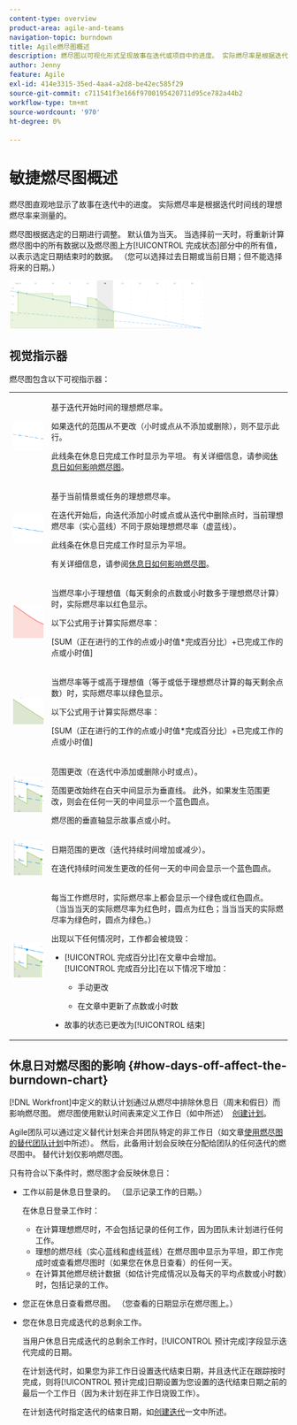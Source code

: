 ```yaml
---
content-type: overview
product-area: agile-and-teams
navigation-topic: burndown
title: Agile燃尽图概述
description: 燃尽图以可视化形式呈现故事在迭代或项目中的进度。 实际燃尽率是根据迭代或项目时间线的理想燃尽率测量的。
author: Jenny
feature: Agile
exl-id: 414e3315-35ed-4aa4-a2d8-be42ec585f29
source-git-commit: c711541f3e166f9700195420711d95ce782a44b2
workflow-type: tm+mt
source-wordcount: '970'
ht-degree: 0%

---
```


# 敏捷燃尽图概述

燃尽图直观地显示了故事在迭代中的进度。 实际燃尽率是根据迭代时间线的理想燃尽率来测量的。

燃尽图根据选定的日期进行调整。 默认值为当天。 当选择前一天时，将重新计算燃尽图中的所有数据以及燃尽图上方[!UICONTROL 完成状态]部分中的所有值，以表示选定日期结束时的数据。 （您可以选择过去日期或当前日期；但不能选择将来的日期。）

![](assets/agile-iteration-burndown-350x88.png)

## 视觉指示器

燃尽图包含以下可视指示器：

<table style="table-layout:auto"> 
 <col> 
 <col> 
 <tbody> 
  <tr> 
   <td role="rowheader"> <img src="assets/agile-iteration-burndown-dottedblue.png" alt="理想的燃尽率开始"> </td> 
   <td> <p>基于迭代开始时间的理想燃尽率。</p> <p>如果迭代的范围从不更改（小时或点从不添加或删除），则不显示此行。</p> <p>此线条在休息日完成工作时显示为平坦。 有关详细信息，请参阅<a title="使用敏捷燃尽图" href="#how-days-off-affect-the-burndown-chart" class="MCXref xref">休息日如何影响燃尽图</a>。</p> </td> 
  </tr> 
  <tr> 
   <td role="rowheader"> <img src="assets/agile-iteration-burndown-solidblue.png" alt="故事或任务的理想燃尽率"> </td> 
   <td> <p>基于当前情景或任务的理想燃尽率。</p> <p>在迭代开始后，向迭代添加小时或点或从迭代中删除点时，当前理想燃尽率（实心蓝线）不同于原始理想燃尽率（虚蓝线）。</p> <p>此线条在休息日完成工作时显示为平坦。</p> <p>有关详细信息，请参阅<a title="使用敏捷燃尽图" href="#how-days-off-affect-the-burndown-chart" class="MCXref xref">休息日如何影响燃尽图</a>。</p> </td> 
  </tr> 
  <tr> 
   <td role="rowheader"> <img src="assets/agile-iteration-burndown-red.png" alt="实际燃尽率（红色）"> </td> 
   <td> <p>当燃尽率小于理想值（每天剩余的点数或小时数多于理想燃尽计算）时，实际燃尽率以红色显示。</p> <p>以下公式用于计算实际燃尽率：</p> <p>[SUM（正在进行的工作的点或小时值*完成百分比）+已完成工作的点或小时值]</p> </td> 
  </tr> 
  <tr> 
   <td role="rowheader"> <img src="assets/agile-iteration-burndown-green.png" alt="实际燃尽率（绿色）"> </td> 
   <td> <p>当燃尽率等于或高于理想值（等于或低于理想燃尽计算的每天剩余点数）时，实际燃尽率以绿色显示。</p> <p>以下公式用于计算实际燃尽率：</p> <p>[SUM（正在进行的工作的点或小时值*完成百分比）+已完成工作的点或小时值]</p> </td> 
  </tr> 
  <tr> 
   <td role="rowheader"> <img src="assets/agile-iteration-burndown-scope.png" alt="范围更改"> </td> 
   <td> <p>范围更改（在迭代中添加或删除小时或点）。</p> <p>范围更改始终在白天中间显示为垂直线。 此外，如果发生范围更改，则会在任何一天的中间显示一个蓝色圆点。</p> <p>燃尽图的垂直轴显示故事点或小时。</p> </td> 
  </tr> 
  <tr> 
   <td role="rowheader"> <img src="assets/agile-iteration-burndown-scope.png" alt="日期范围中的更改"> </td> 
   <td> <p>日期范围的更改（迭代持续时间增加或减少）。</p> <p>在迭代持续时间发生更改的任何一天的中间会显示一个蓝色圆点。</p> </td> 
  </tr> 
  <tr> 
   <td role="rowheader"> <img src="assets/agile-iteration-burndown-scope.png" alt="工作用绿点烧毁"> </td> 
   <td> <p>每当工作燃尽时，实际燃尽率上都会显示一个绿色或红色圆点。 （当当当天的实际燃尽率为红色时，圆点为红色；当当当天的实际燃尽率为绿色时，圆点为绿色。）</p> <p>出现以下任何情况时，工作都会被烧毁：</p> 
    <ul> 
     <li> [!UICONTROL 完成百分比]在文章中会增加。<br>[!UICONTROL 完成百分比]在以下情况下增加： 
      <ul> 
       <li> <p>手动更改</p> </li> 
       <li> <p>在文章中更新了点数或小时数</p> </li> 
      </ul></li>  
     <li>故事的状态已更改为[!UICONTROL 结束]</li> 
    </ul> </td> 
  </tr> 
 </tbody> 
</table>

## 休息日对燃尽图的影响 {#how-days-off-affect-the-burndown-chart}

[!DNL Workfront]中定义的默认计划通过从燃尽中排除休息日（周末和假日）而影响燃尽图。 燃尽图使用默认时间表来定义工作日（如中所述）  [创建计划](../../../administration-and-setup/set-up-workfront/configure-timesheets-schedules/create-schedules.md)。

Agile团队可以通过定义替代计划来合并团队特定的非工作日（如文章[使用燃尽图的替代团队计划](../../../agile/use-scrum-in-an-agile-team/burndown/use-alt-team-schedule-burndown-charts.md)中所述）。 然后，此备用计划会反映在分配给团队的任何迭代的燃尽图中。 替代计划仅影响燃尽图。

只有符合以下条件时，燃尽图才会反映休息日：

* 工作以前是休息日登录的。 （显示记录工作的日期。）

  在休息日登录工作时：

   * 在计算理想燃尽时，不会包括记录的任何工作，因为团队未计划进行任何工作。
   * 理想的燃尽线（实心蓝线和虚线蓝线）在燃尽图中显示为平坦，即工作完成时或查看燃尽图时（如果您在休息日查看）的任何一天。
   * 在计算其他燃尽统计数据（如估计完成情况以及每天的平均点数或小时数）时，包括记录的工作。

* 您正在休息日查看燃尽图。 （您查看的日期显示在燃尽图上。）
* 您在休息日完成迭代的总剩余工作。

  当用户休息日完成迭代的总剩余工作时，[!UICONTROL 预计完成]字段显示迭代完成的日期。

  在计划迭代时，如果您为非工作日设置迭代结束日期，并且迭代正在跟踪按时完成，则将[!UICONTROL 预计完成]日期设置为您设置的迭代结束日期之前的最后一个工作日（因为未计划在非工作日烧毁工作）。

  在计划迭代时指定迭代的结束日期，如[创建迭代](../../../agile/use-scrum-in-an-agile-team/iterations/create-an-iteration.md)一文中所述。

